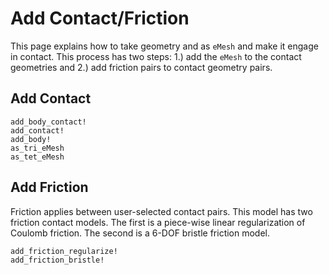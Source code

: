 # Add Contact/Friction

This page explains how to take geometry and as `eMesh` and make it engage in contact.
This process has two steps: 1.) add the `eMesh` to the contact geometries and 2.) add friction pairs to contact geometry pairs.

## Add Contact

```@docs
add_body_contact!
add_contact!
add_body!
as_tri_eMesh
as_tet_eMesh
```

## Add Friction

Friction applies between user-selected contact pairs.
This model has two friction contact models.
The first is a piece-wise linear regularization of Coulomb friction.
The second is a 6-DOF bristle friction model.

```@docs
add_friction_regularize!
add_friction_bristle!
```
